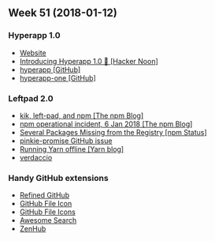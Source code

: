 Week 51 (2018-01-12)
---

### Hyperapp 1.0
- [Website](https://hyperapp.js.org/)
- [Introducing Hyperapp 1.0 🎉 [Hacker Noon]](https://hackernoon.com/introducing-hyperapp-1-0-dbf4229abfef)
- [hyperapp [GitHub]](https://github.com/hyperapp/hyperapp)
- [hyperapp-one [GitHub]](https://github.com/selfup/hyperapp-one)

### Leftpad 2.0
- [kik, left-pad, and npm [The npm Blog]](http://blog.npmjs.org/post/141577284765/kik-left-pad-and-npm)
- [npm operational incident, 6 Jan 2018 [The npm Blog]](http://blog.npmjs.org/post/169432444640/npm-operational-incident-6-jan-2018)
- [Several Packages Missing from the Registry [npm Status]](https://status.npmjs.org/incidents/41zfb8qpvrdj)
- [pinkie-promise GitHub issue](https://github.com/floatdrop/pinkie-promise/issues/4)
- [Running Yarn offline [Yarn blog]](https://yarnpkg.com/blog/2016/11/24/offline-mirror/)
- [verdaccio](http://www.verdaccio.org/)


### Handy GitHub extensions
- [Refined GitHub](https://github.com/sindresorhus/refined-github)
- [GitHub File Icon](https://github.com/xxhomey19/github-file-icon)
- [GitHub File Icons](https://github.com/lvarayut/github-file-icons)
- [Awesome Search](https://github.algolia.com/)
- [ZenHub](https://www.zenhub.com/)
